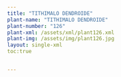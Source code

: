 ```yaml
---
title: "TITHIMALO DENDROIDE"
plant-name: "TITHIMALO DENDROIDE"
plant-number: "126"
plant-xml: /assets/xml/plant126.xml
plant-img: /assets/img/plant126.jpg
layout: single-xml
toc:true


---
```

